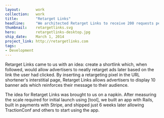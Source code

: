 ```yaml
---
layout:       work
collection:   work
title:        "Retarget Links"
headline:     "We architected Retarget Links to receive 200 requests per second using just 2 Heroku dynos"
thumbnail:    retargetlinks.svg
hero:         retargetlinks-desktop.jpg
ship_date:    March 1, 2014
project_link: http://retargetlinks.com
tags:
- Development
---
```


Retarget Links came to us with an idea: create a shortlink which, when followed, would allow advertisers to neatly retarget ads later based on the link the user had clicked. By inserting a retargeting pixel in the URL shortener's interstitial page, Retarget Links allows advertisers to display 10 banner ads which reinforces their message to their audience.

The idea for Retarget Links was brought to us on a napkin. After measuring the scale required for initial launch using [tool], we built an app with Rails, built in payments with Stripe, and shipped just 6 weeks later allowing TractionConf and others to start using the app.